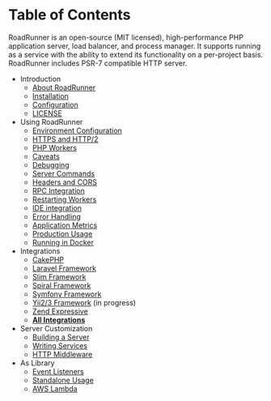 # Table of Contents

RoadRunner is an open-source (MIT licensed), high-performance PHP application server, load balancer, and process manager. 
It supports running as a service with the ability to extend its functionality on a per-project basis. RoadRunner includes PSR-7 compatible HTTP server.

* Introduction
   * [About RoadRunner](intro/about.md)
   * [Installation](intro/install.md)
   * [Configuration](intro/config.md)
   * [LICENSE](license.md)
* Using RoadRunner
   * [Environment Configuration](usage/environment.md)
   * [HTTPS and HTTP/2](usage/https.md)
   * [PHP Workers](usage/php-workers.md)
   * [Caveats](usage/caveats.md)
   * [Debugging](usage/debugging.md)
   * [Server Commands](usage/server-commands.md)
   * [Headers and CORS](usage/headers.md)
   * [RPC Integration](usage/rpc.md)
   * [Restarting Workers](usage/restarting-workers.md)
   * [IDE integration](usage/ide-integration.md)
   * [Error Handling](usage/error-handling.md)
   * [Application Metrics](usage/metrics.md)
   * [Production Usage](usage/production.md)
   * [Running in Docker](usage/docker.md)
* Integrations
   * [CakePHP](https://github.com/CakeDC/cakephp-roadrunner)  
   * [Laravel Framework](https://github.com/spiral/roadrunner/issues/96)
   * [Slim Framework](https://github.com/spiral/roadrunner/issues/62)  
   * [Spiral Framework](integrations/spiral.md)
   * [Symfony Framework](integrations/symfony.md)
   * [Yii2/3 Framework](https://github.com/spiral/roadrunner/issues/78) (in progress)
   * [Zend Expressive](https://github.com/sergey-telpuk/roadrunner-zend-expressive-integration)
   * [**All Integrations**](https://packagist.org/packages/spiral/roadrunner/dependents) 
* Server Customization
   * [Building a Server](server/building-server.md)
   * [Writing Services](server/writing-services.md)
   * [HTTP Middleware](server/middleware.md)
* As Library
   * [Event Listeners](library/event-listeners.md)
   * [Standalone Usage](library/standalone-usage.md)
   * [AWS Lambda](library/aws-lambda.md)
